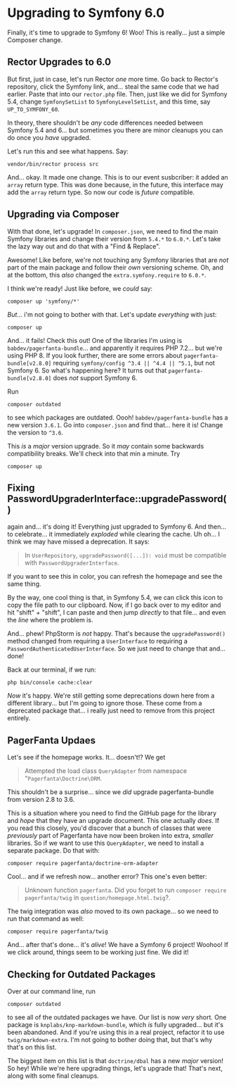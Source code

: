 # Upgrading to Symfony 6.0

Finally, it's time to upgrade to Symfony 6! Woo! This is really... just a simple
Composer change.

## Rector Upgrades to 6.0

But first, just in case, let's run Rector *one* more time. Go back to Rector's
repository, click the Symfony link, and... steal the same code that we had
earlier. Paste that into our `rector.php` file. Then, just like we did for Symfony
5.4, change `SymfonySetList` to `SymfonyLevelSetList`, and this time, say
`UP_TO_SYMFONY_60`.

In theory, there shouldn't be *any* code differences needed between Symfony 5.4
and 6... but sometimes you there are minor cleanups you can do once you *have*
upgraded.

Let's run this and see what happens. Say:

```terminal
vendor/bin/rector process src
```

And... okay. It made one change. This is to our event susbcriber: it added an `array`
return type. This was done because, in the future, this interface may add the
`array` return type. So now our code is *future* compatible.

## Upgrading via Composer

With that done, let's upgrade! In `composer.json`, we need to find the main Symfony
libraries and change their version from `5.4.*` to `6.0.*`. Let's take the lazy
way out and do that with a "Find & Replace".

Awesome! Like before, we're not touching any Symfony libraries that are *not* part
of the main package and follow their *own* versioning scheme. Oh, and at the bottom,
this *also* changed the `extra.symfony.require` to `6.0.*`.

I think we're ready! Just like before, we *could* say:

```terminal
composer up 'symfony/*'
```

*But*... i'm not going to bother with that. Let's update *everything* with just:

```terminal
composer up
```

And... it fails! Check this out! One of the libraries I'm using is
`babdev/pagerfanta-bundle`... and apparently it requires PHP 7.2... but we're using
PHP 8. If you look further, there are some errors about
`pagerfanta-bundle[v2.8.0]` requiring `symfony/config ^3.4 || ^4.4 || ^5.1`, but not
Symfony 6. So what's happening here? It turns out that `pagerfanta-bundle[v2.8.0]`
does *not* support Symfony 6.

Run

```terminal
composer outdated
```

to see which packages are outdated. Oooh! `babdev/pagerfanta-bundle` has a new
version `3.6.1`. Go into `composer.json` and find that... here it is! Change the
version to `^3.6`.

This *is* a *major* version upgrade. So it *may* contain some backwards compatibility
breaks. We'll check into that min a minute. Try

```terminal
composer up
```

## Fixing PasswordUpgraderInterface::upgradePassword()

again and... it's doing it! Everything just upgraded to Symfony 6. And then...
to celebrate... it immediately *exploded* while clearing the cache. Uh oh... I think
we may have missed a deprecation. It says:

> In `UserRepository`, `upgradePassword([...]): void` must be compatible with
> `PasswordUpgraderInterface`.

If you want to see this in color, you can refresh the homepage and see the same thing.

By the way, one cool thing is that, in Symfony 5.4, we can click this icon to
copy the file path to our clipboard. Now, if I go back over to my editor and
hit "shift" + "shift", I can paste and then jump *directly* to that file... and even
the *line* where the problem is.

And... phew! PhpStorm is *not* happy. That's because the `upgradePassword()` method
changed from requiring a `UserInterface` to requiring a
`PasswordAuthenticatedUserInterface`. So we just need to change that and... done!

Back at our terminal, if we run:

```terminal
php bin/console cache:clear
```

*Now* it's happy. We're still getting some deprecations down here from a different
library... but I'm going to ignore those. These come from a deprecated package
that... i really just need to remove from this project entirely.

## PagerFanta Updaes

Let's see if the homepage works. It... doesn't!? We get

> Attempted the load class `QueryAdapter` from namespace "`Pagerfanta\Doctrine\ORM`.

This shouldn't be a surprise... since we *did* upgrade pagerfanta-bundle from
version 2.8 to 3.6.

This is a situation where you need to find the GitHub page for the library and
*hope* that they have an upgrade document. This one actually *does*. If you read
this closely, you'd discover that a bunch of classes that were *previously* part
of Pagerfanta have now been broken into extra, *smaller* libraries. So if we want
to use this `QueryAdapter`, we need to install a separate package. Do that with:

```terminal
composer require pagerfanta/doctrine-orm-adapter
```

Cool... and if we refresh now... another error? This one's even better:

> Unknown function `pagerfanta`. Did you forget to run
> `composer require pagerfanta/twig` in `question/homepage.html.twig`?.

The twig integration was *also* moved to its own package... so we need to run that
command as well:

```terminal-silent
composer require pagerfanta/twig
```

And... after that's done... it's *alive*! We have a Symfony 6 project! Woohoo! If
we click around, things seem to be working just fine. We did it!

## Checking for Outdated Packages

Over at our command line, run

```terminal
composer outdated
```

to see all of the outdated packages we have. Our list is now *very* short. One
package is `knplabs/knp-markdown-bundle`, which *is* fully upgraded... but it's
been abandoned. And if you're using this in a real project, refactor it to use
`twig/markdown-extra`. I'm not going to bother doing that, but that's why that's
on this list.

The biggest item on this list is that `doctrine/dbal` has a new *major* version!
So hey! While we're here upgrading things, let's upgrade that! That's next, along
with some final cleanups.

